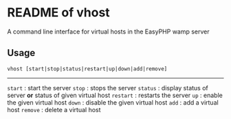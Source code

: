 # README of vhost

A command line interface for virtual hosts in the EasyPHP wamp server

## Usage

    vhost [start|stop|status|restart|up|down|add|remove]
---
`start`
:       start the server
`stop`
:       stops the server
`status`
:       display status of server **or** status of given virtual host
`restart`
:       restarts the server
`up`
:       enable the given virtual host
`down`
:       disable the given virtual host
`add`
:       add a virtual host
`remove`
:       delete a virtual host
